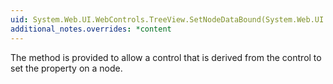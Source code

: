 ```yaml
---
uid: System.Web.UI.WebControls.TreeView.SetNodeDataBound(System.Web.UI.WebControls.TreeNode,System.Boolean)
additional_notes.overrides: *content
---
```


<p>The <xref href="System.Web.UI.WebControls.TreeView.SetNodeDataBound(System.Web.UI.WebControls.TreeNode,System.Boolean)"></xref> method is provided to allow a control that is derived from the <xref href="System.Web.UI.WebControls.TreeView"></xref> control to set the <xref href="System.Web.UI.WebControls.TreeNode.DataBound"></xref> property on a node.</p>


